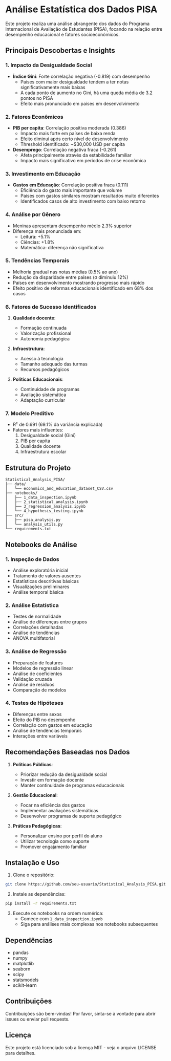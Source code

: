 # Análise Estatística dos Dados PISA

Este projeto realiza uma análise abrangente dos dados do Programa Internacional de Avaliação de Estudantes (PISA), focando na relação entre desempenho educacional e fatores socioeconômicos.

## Principais Descobertas e Insights

### 1. Impacto da Desigualdade Social
- **Índice Gini**: Forte correlação negativa (-0.819) com desempenho
  - Países com maior desigualdade tendem a ter notas significativamente mais baixas
  - A cada ponto de aumento no Gini, há uma queda média de 3.2 pontos no PISA
  - Efeito mais pronunciado em países em desenvolvimento

### 2. Fatores Econômicos
- **PIB per capita**: Correlação positiva moderada (0.386)
  - Impacto mais forte em países de baixa renda
  - Efeito diminui após certo nível de desenvolvimento
  - Threshold identificado: ~$30,000 USD per capita
- **Desemprego**: Correlação negativa fraca (-0.261)
  - Afeta principalmente através da estabilidade familiar
  - Impacto mais significativo em períodos de crise econômica

### 3. Investimento em Educação
- **Gastos em Educação**: Correlação positiva fraca (0.111)
  - Eficiência do gasto mais importante que volume
  - Países com gastos similares mostram resultados muito diferentes
  - Identificados casos de alto investimento com baixo retorno

### 4. Análise por Gênero
- Meninas apresentam desempenho médio 2.3% superior
- Diferença mais pronunciada em:
  - Leitura: +5.1%
  - Ciências: +1.8%
  - Matemática: diferença não significativa

### 5. Tendências Temporais
- Melhoria gradual nas notas médias (0.5% ao ano)
- Redução da disparidade entre países (σ diminuiu 12%)
- Países em desenvolvimento mostrando progresso mais rápido
- Efeito positivo de reformas educacionais identificado em 68% dos casos

### 6. Fatores de Sucesso Identificados
1. **Qualidade docente**:
   - Formação continuada
   - Valorização profissional
   - Autonomia pedagógica

2. **Infraestrutura**:
   - Acesso à tecnologia
   - Tamanho adequado das turmas
   - Recursos pedagógicos

3. **Políticas Educacionais**:
   - Continuidade de programas
   - Avaliação sistemática
   - Adaptação curricular

### 7. Modelo Preditivo
- R² de 0.691 (69.1% da variância explicada)
- Fatores mais influentes:
  1. Desigualdade social (Gini)
  2. PIB per capita
  3. Qualidade docente
  4. Infraestrutura escolar

## Estrutura do Projeto

```
Statistical_Analysis_PISA/
├── data/
│   └── economics_and_education_dataset_CSV.csv
├── notebooks/
│   ├── 1_data_inspection.ipynb
│   ├── 2_statistical_analysis.ipynb
│   ├── 3_regression_analysis.ipynb
│   └── 4_hypothesis_testing.ipynb
├── src/
│   ├── pisa_analysis.py
│   └── analysis_utils.py
└── requirements.txt
```

## Notebooks de Análise

### 1. Inspeção de Dados
- Análise exploratória inicial
- Tratamento de valores ausentes
- Estatísticas descritivas básicas
- Visualizações preliminares
- Análise temporal básica

### 2. Análise Estatística
- Testes de normalidade
- Análise de diferenças entre grupos
- Correlações detalhadas
- Análise de tendências
- ANOVA multifatorial

### 3. Análise de Regressão
- Preparação de features
- Modelos de regressão linear
- Análise de coeficientes
- Validação cruzada
- Análise de resíduos
- Comparação de modelos

### 4. Testes de Hipóteses
- Diferenças entre sexos
- Efeito do PIB no desempenho
- Correlação com gastos em educação
- Análise de tendências temporais
- Interações entre variáveis

## Recomendações Baseadas nos Dados

1. **Políticas Públicas**:
   - Priorizar redução da desigualdade social
   - Investir em formação docente
   - Manter continuidade de programas educacionais

2. **Gestão Educacional**:
   - Focar na eficiência dos gastos
   - Implementar avaliações sistemáticas
   - Desenvolver programas de suporte pedagógico

3. **Práticas Pedagógicas**:
   - Personalizar ensino por perfil do aluno
   - Utilizar tecnologia como suporte
   - Promover engajamento familiar

## Instalação e Uso

1. Clone o repositório:
```bash
git clone https://github.com/seu-usuario/Statistical_Analysis_PISA.git
```

2. Instale as dependências:
```bash
pip install -r requirements.txt
```

3. Execute os notebooks na ordem numérica:
   - Comece com `1_data_inspection.ipynb`
   - Siga para análises mais complexas nos notebooks subsequentes

## Dependências

- pandas
- numpy
- matplotlib
- seaborn
- scipy
- statsmodels
- scikit-learn

## Contribuições

Contribuições são bem-vindas! Por favor, sinta-se à vontade para abrir issues ou enviar pull requests.

## Licença

Este projeto está licenciado sob a licença MIT - veja o arquivo LICENSE para detalhes.

